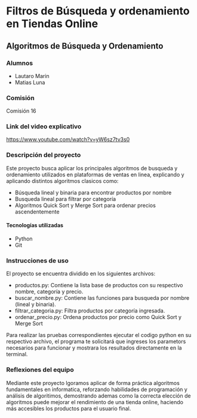 # Filtros de Búsqueda y ordenamiento en Tiendas Online

## Algoritmos de Búsqueda y Ordenamiento

### Alumnos

- Lautaro Marin
- Matias Luna

### Comisión

Comisión 16

### Link del video explicativo

https://www.youtube.com/watch?v=yW6sz7tv3s0

### Descripción del proyecto

Este proyecto busca aplicar los principales algoritmos de busqueda y ordenamiento utilizados en plataformas de ventas en linea, explicando y aplicando distintos algoritmos clasicos como:

- Búsqueda lineal y binaria para encontrar productos por nombre
- Busqueda lineal para filtrar por categoría
- Algoritmos Quick Sort y Merge Sort para ordenar precios ascendentemente

#### Tecnologías utilizadas

- Python
- Git

### Instrucciones de uso

El proyecto se encuentra dividido en los siguientes archivos:

- productos.py: Contiene la lista base de productos con su respectivo nombre, categoría y precio.
- buscar_nombre.py: Contiene las funciones para busqueda por nombre (lineal y binaria).
- filtrar_categoria.py: Filtra productos por categoría ingresada.
- ordenar_precio.py: Ordena productos por precio como Quick Sort y Merge Sort

Para realizar las pruebas correspondientes ejecutar el codigo python en su respectivo archivo, el programa te solicitará que ingreses los parametors necesarios para funcionar y mostrara los resultados directamente en la terminal.

### Reflexiones del equipo

Mediante este proyecto lgoramos aplicar de forma práctica algoritmos fundamentales en informatica, reforzando habilidades de programación y análisis de algoritimos, demostrando ademas como la correcta elección de algoritmos puede mejorar el rendimiento de una tienda online, haciendo más accesibles los productos para el usuario final.
